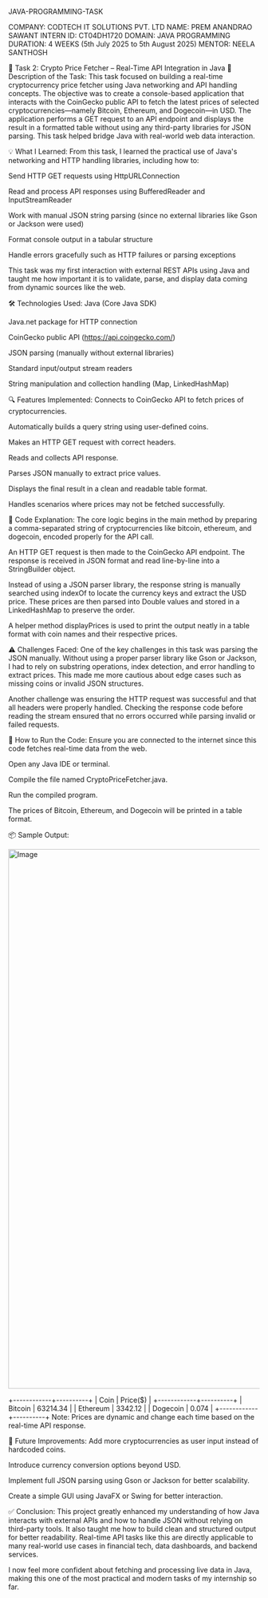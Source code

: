 JAVA-PROGRAMMING-TASK

COMPANY: CODTECH IT SOLUTIONS PVT. LTD
NAME: PREM ANANDRAO SAWANT
INTERN ID: CT04DH1720
DOMAIN: JAVA PROGRAMMING
DURATION: 4 WEEKS (5th July 2025 to 5th August 2025)
MENTOR: NEELA SANTHOSH

📌 Task 2: Crypto Price Fetcher – Real-Time API Integration in Java
📝 Description of the Task:
This task focused on building a real-time cryptocurrency price fetcher using Java networking and API handling concepts. The objective was to create a console-based application that interacts with the CoinGecko public API to fetch the latest prices of selected cryptocurrencies—namely Bitcoin, Ethereum, and Dogecoin—in USD. The application performs a GET request to an API endpoint and displays the result in a formatted table without using any third-party libraries for JSON parsing. This task helped bridge Java with real-world web data interaction.

💡 What I Learned:
From this task, I learned the practical use of Java's networking and HTTP handling libraries, including how to:

Send HTTP GET requests using HttpURLConnection

Read and process API responses using BufferedReader and InputStreamReader

Work with manual JSON string parsing (since no external libraries like Gson or Jackson were used)

Format console output in a tabular structure

Handle errors gracefully such as HTTP failures or parsing exceptions

This task was my first interaction with external REST APIs using Java and taught me how important it is to validate, parse, and display data coming from dynamic sources like the web.

🛠 Technologies Used:
Java (Core Java SDK)

Java.net package for HTTP connection

CoinGecko public API (https://api.coingecko.com/)

JSON parsing (manually without external libraries)

Standard input/output stream readers

String manipulation and collection handling (Map, LinkedHashMap)

🔍 Features Implemented:
Connects to CoinGecko API to fetch prices of cryptocurrencies.

Automatically builds a query string using user-defined coins.

Makes an HTTP GET request with correct headers.

Reads and collects API response.

Parses JSON manually to extract price values.

Displays the final result in a clean and readable table format.

Handles scenarios where prices may not be fetched successfully.

🧠 Code Explanation:
The core logic begins in the main method by preparing a comma-separated string of cryptocurrencies like bitcoin, ethereum, and dogecoin, encoded properly for the API call.

An HTTP GET request is then made to the CoinGecko API endpoint. The response is received in JSON format and read line-by-line into a StringBuilder object.

Instead of using a JSON parser library, the response string is manually searched using indexOf to locate the currency keys and extract the USD price. These prices are then parsed into Double values and stored in a LinkedHashMap to preserve the order.

A helper method displayPrices is used to print the output neatly in a table format with coin names and their respective prices.

⚠️ Challenges Faced:
One of the key challenges in this task was parsing the JSON manually. Without using a proper parser library like Gson or Jackson, I had to rely on substring operations, index detection, and error handling to extract prices. This made me more cautious about edge cases such as missing coins or invalid JSON structures.

Another challenge was ensuring the HTTP request was successful and that all headers were properly handled. Checking the response code before reading the stream ensured that no errors occurred while parsing invalid or failed requests.

🚀 How to Run the Code:
Ensure you are connected to the internet since this code fetches real-time data from the web.

Open any Java IDE or terminal.

Compile the file named CryptoPriceFetcher.java.

Run the compiled program.

The prices of Bitcoin, Ethereum, and Dogecoin will be printed in a table format.

📦 Sample Output:

<img width="1920" height="1080" alt="Image" src="https://github.com/user-attachments/assets/c5f08f8e-f324-4937-a0b1-4b390d3b9990" />

+------------+----------+
| Coin       | Price($) |
+------------+----------+
| Bitcoin    | 63214.34 |
| Ethereum   | 3342.12  |
| Dogecoin   | 0.074    |
+------------+----------+
Note: Prices are dynamic and change each time based on the real-time API response.

🌱 Future Improvements:
Add more cryptocurrencies as user input instead of hardcoded coins.

Introduce currency conversion options beyond USD.

Implement full JSON parsing using Gson or Jackson for better scalability.

Create a simple GUI using JavaFX or Swing for better interaction.

✅ Conclusion:
This project greatly enhanced my understanding of how Java interacts with external APIs and how to handle JSON without relying on third-party tools. It also taught me how to build clean and structured output for better readability. Real-time API tasks like this are directly applicable to many real-world use cases in financial tech, data dashboards, and backend services.

I now feel more confident about fetching and processing live data in Java, making this one of the most practical and modern tasks of my internship so far.
